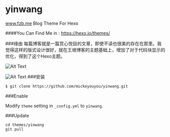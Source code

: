 yinwang
=======

www.fzb.me Blog Theme For Hexo

####You Can Find Me in : https://hexo.io/themes/

###缘由
每篇博客就是一篇赏心悦目的文章，即使不读也很美的存在在那里。我觉得这样的版式设计很好，就在王垠博客的主题基础上，增加了对于代码块显示的优化，得到了这个Hexo主题。

![Alt Text](https://github.com/mickeyouyou/yinwang/raw/master/source/images/index.png)

![Alt Text](https://github.com/mickeyouyou/yinwang/raw/master/source/images/article.png)
###安装


```sh
$ git clone https://github.com/mickeyouyou/yinwang.git
```


###Enable

Modify `theme` setting in `_config.yml` to `yinwang`.

###Update


```
cd themes/yinwang
git pull
```




